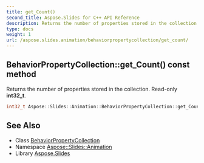 ```yaml
---
title: get_Count()
second_title: Aspose.Slides for C++ API Reference
description: Returns the number of properties stored in the collection. Read-only int32_t.
type: docs
weight: 1
url: /aspose.slides.animation/behaviorpropertycollection/get_count/
---
```

## BehaviorPropertyCollection::get_Count() const method


Returns the number of properties stored in the collection. Read-only **int32_t**.

```cpp
int32_t Aspose::Slides::Animation::BehaviorPropertyCollection::get_Count() const override
```

## See Also

* Class [BehaviorPropertyCollection](../)
* Namespace [Aspose::Slides::Animation](../../)
* Library [Aspose.Slides](../../../)